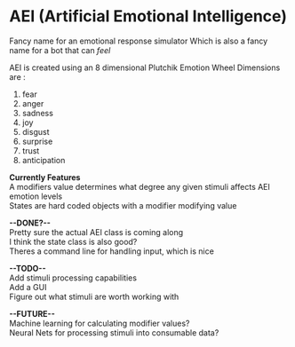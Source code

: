 # AEI (Artificial Emotional Intelligence)

Fancy name for an emotional response simulator
Which is also a fancy name for a bot that can *feel*

AEI is created using an 8 dimensional Plutchik Emotion Wheel
Dimensions are :  
1. fear  
2. anger  
3. sadness  
4. joy  
5. disgust  
6. surprise  
7. trust  
8. anticipation  

**Currently Features**  
A modifiers value determines what degree any given stimuli affects AEI emotion levels  
States are hard coded objects with a modifier modifying value  

**--DONE?--**  
Pretty sure the actual AEI class is coming along  
I think the state class is also good?  
Theres a command line for handling input, which is nice  

**--TODO--**  
Add stimuli processing capabilities  
Add a GUI  
Figure out what stimuli are worth working with  

**--FUTURE--**  
Machine learning for calculating modifier values?  
Neural Nets for processing stimuli into consumable data?  
